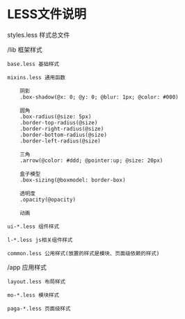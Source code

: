 LESS文件说明
==========================================================

styles.less 样式总文件

/lib 框架样式

	base.less 基础样式
	
	mixins.less 通用函数
	
		阴影
		.box-shadow(@x: 0; @y: 0; @blur: 1px; @color: #000)
		
		圆角
		.box-radius(@size: 5px)
		.border-top-radius(@size)
		.border-right-radius(@size)
		.border-bottom-radius(@size)
		.border-left-radius(@size)
			
		三角
		.arrow(@color: #ddd; @pointer:up; @size: 20px)
		
		盒子模型
		.box-sizing(@boxmodel: border-box)
		
		透明度
		.opacity(@opacity)
		
		动画
		
	ui-*.less 组件样式
	
	l-*.less js相关组件样式
		
	common.less 公用样式(放置的样式是模块、页面级依赖的样式)

		
/app 应用样式

	layout.less 布局样式
	
	mo-*.less 模块样式
	
	paga-*.less 页面级样式